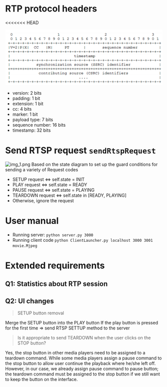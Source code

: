 # RTP protocol headers
<<<<<<< HEAD

![img.png](docs/RTP_packet_diagram.png)
- version: 2 bits
- padding: 1 bit
- extension: 1 bit
- cc:  4 bits
- marker: 1 bit
- payload type: 7 bits
- sequence number: 16 bits
- timestamp: 32 bits

# Send RTSP request `sendRtspRequest`
![img_1.png](C:\Users\LAPTOP\Computer_Networking\asm1\docs\state_diagram.png)
Based on the state diagram to set up the guard conditions
for sending a variety of Request codes
- SETUP request <=> self.state = INIT
- PLAY request <=> self.state = READY
- PAUSE request <=> self.state = PLAYING
- TEARDOWN request <=> self.state in [READY, PLAYING]
- Otherwise, ignore the request

# User manual
- Running server: `python server.py 3000`
- Running client code `python ClientLauncher.py localhost 3000 3001 movie.Mjpeg`

# Extended requirements
## Q1: Statistics about RTP session
## Q2: UI changes
> SETUP button removal

Merge the SETUP button into the PLAY button
    If the play button is pressed for the first time => send RTSP SETTUP method to the server
> Is it appropriate to send TEARDOWN when the user clicks on the STOP button?

Yes, the stop button in other media players need to be assigned to a teardown command.
While some media players assign a pause command to the stop button to allow user
continue the playback where he/she left off. However, in our case, we already assign pause command to
pause button; the teardown command must be assigned to the stop button if we
still want to keep the button on the interface.
